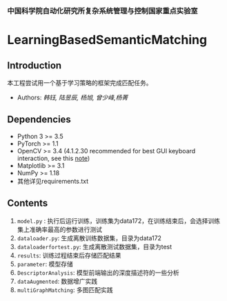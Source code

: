 ### 中国科学院自动化研究所复杂系统管理与控制国家重点实验室

# LearningBasedSemanticMatching

## Introduction
本工程尝试用一个基于学习策略的框架完成匹配任务。

* Authors: *韩钰, 陆昱辰, 杨旭, 曾少峰,杨菁*


## Dependencies
* Python 3 >= 3.5
* PyTorch >= 1.1
* OpenCV >= 3.4 (4.1.2.30 recommended for best GUI keyboard interaction, see this [note](#additional-notes))
* Matplotlib >= 3.1
* NumPy >= 1.18
* 其他详见requirements.txt

## Contents

1. `model.py` : 执行后运行训练，训练集为data172，在训练结束后，会选择训练集上准确率最高的参数进行测试
2. `dataloader.py`: 生成离散训练数据集，目录为data172
3. `dataloaderfortest.py`: 生成离散测试数据集，目录为test
4. `results`: 训练过程结束后存储匹配结果
5. `parameter`: 模型存储
6. `DescriptorAnalysis`: 模型前端输出的深度描述符的一些分析
7. `dataAugmented`: 数据增广实践
8. `multiGraphMatching`: 多图匹配实践